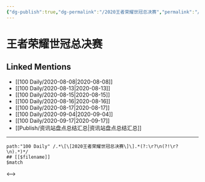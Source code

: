 ```yaml
---
{"dg-publish":true,"dg-permalink":"/2020王者荣耀世冠总决赛","permalink":"/2020王者荣耀世冠总决赛/","created":"2023-04-07T11:19:15.725+08:00","updated":"2023-04-10T14:00:34.752+08:00"}
---
```


# 王者荣耀世冠总决赛

## Linked Mentions
- [[100 Daily/2020-08-08\|2020-08-08]]
- [[100 Daily/2020-08-13\|2020-08-13]]
- [[100 Daily/2020-08-15\|2020-08-15]]
- [[100 Daily/2020-08-16\|2020-08-16]]
- [[100 Daily/2020-08-17\|2020-08-17]]
- [[100 Daily/2020-09-04\|2020-09-04]]
- [[100 Daily/2020-09-17\|2020-09-17]]
- [[Publish/资讯站盘点总结汇总\|资讯站盘点总结汇总]]


---

```expander
path:"100 Daily" /.*\[\[2020王者荣耀世冠总决赛\]\].*(?:\r?\n(?!\r?\n).*)*/
## [[$filename]]
$match
```

<-->